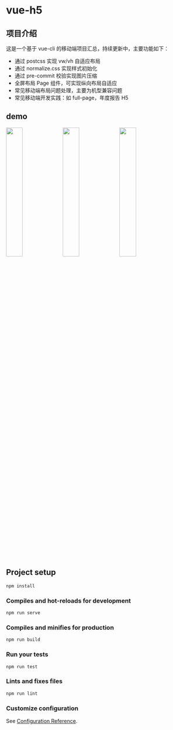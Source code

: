 # vue-h5

## 项目介绍
这是一个基于 vue-cli 的移动端项目汇总，持续更新中，主要功能如下：
- 通过 postcss 实现 vw/vh 自适应布局
- 通过 normalize.css 实现样式初始化
- 通过 pre-commit 校验实现图片压缩
- 全屏布局 Page 组件，可实现纵向布局自适应
- 常见移动端布局问题处理，主要为机型兼容问题
- 常见移动端开发实践：如 full-page，年度报告 H5

## demo
<img src="https://raw.githubusercontent.com/dora-zc/vue-h5/master/demo/1.png" width = "30%" height = "30%" div align=right/>
<img src="https://raw.githubusercontent.com/dora-zc/vue-h5/master/demo/2.png" width = "30%" height = "30%" div align=right/>
<img src="https://raw.githubusercontent.com/dora-zc/vue-h5/master/demo/3.png" width = "30%" height = "30%" div align=right/>

## Project setup
```
npm install
```

### Compiles and hot-reloads for development
```
npm run serve
```

### Compiles and minifies for production
```
npm run build
```

### Run your tests
```
npm run test
```

### Lints and fixes files
```
npm run lint
```

### Customize configuration
See [Configuration Reference](https://cli.vuejs.org/config/).
